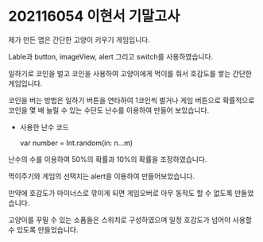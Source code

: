 # 202116054 이현서 기말고사

제가 만든 앱은 간단한 고양이 키우기 게임입니다.

Lable과 button, imageView, alert 그리고 switch를 사용하였습니다.

일하기로 코인을 벌고 코인을 사용하여 고양이에게 먹이를 줘서 호감도를 쌓는 간단한 게임입니다.

코인을 버는 방법은 일하기 버튼을 연타하여 1코인씩 벌거나 게임 버튼으로 확률적으로 코인을 몇 배 늘릴 수 있는 수단도 난수를 이용하여 만들어 보았습니다.

* 사용한 난수 코드 

  var number = Int.random(in: n...m)

난수의 수를 이용하여 50%의 확률과 10%의 확률을 조정하였습니다.

먹이주기와 게임의 선택지는 alert을 이용하여 만들어보았습니다.

만약에 호감도가 마이너스로 깎이게 되면 게임오버로 아무 동작도 할 수 없도록 만들었습니다.

고양이를 꾸밀 수 있는 소품들은 스위치로 구성하였으며 일정 호감도가 넘어야 사용할 수 있도록 만들었습니다.
